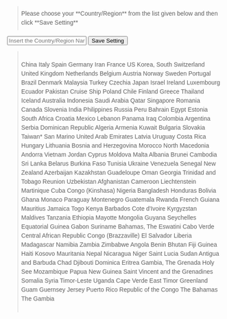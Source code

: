<style>
div.step
{
    background-color: #F8F8F8
}

blockquote{
    min-height : 1em;
    padding    : 0.5em;
    font       : 1em/150% sans-serif;
    position   : relative;
}

blockquote::before,
blockquote::after{
    position : absolute;
    height   : 1rem;
    font     : 6rem/100% Georgia, "Time New Roman", Times, serif;
}
</style>

<blockquote>Please choose your **Country/Region** from the list given below and then click **Save Setting**</blockquote>

<input type="text" name="country" id="country" required="required" placeholder="Insert the Country/Region Name from below">
<button type="button" onClick="doAction()" class="btn btn-success">Save Setting</button>

<script type="text/javascript">
function doAction(){
    var aTags = document.getElemensByTagName("code");
    var searchText="country";
    var found;

    for(var i=0;i<aTags.length;i++){
        if(aTags[i].textContent ==searchText){
            found=aTags[i];
            break;
        }
    }
    var country = document.getElementById("country").value;
    found.innerHTML=`"${country}"`;

}
</script>



>China
>Italy
>Spain
>Germany
>Iran
>France
>US
>Korea, South
>Switzerland
>United Kingdom
>Netherlands
>Belgium
>Austria
>Norway
>Sweden
>Portugal
>Brazil
>Denmark
>Malaysia
>Turkey
>Czechia
>Japan
>Israel
>Ireland
>Luxembourg
>Ecuador
>Pakistan
>Cruise Ship
>Poland
>Chile
>Finland
>Greece
>Thailand
>Iceland
>Australia
>Indonesia
>Saudi Arabia
>Qatar
>Singapore
>Romania
>Canada
>Slovenia
>India
>Philippines
>Russia
>Peru
>Bahrain
>Egypt
>Estonia
>South Africa
>Croatia
>Mexico
>Lebanon
>Panama
>Iraq
>Colombia
>Argentina
>Serbia
>Dominican Republic
>Algeria
>Armenia
>Kuwait
>Bulgaria
>Slovakia
>Taiwan*
>San Marino
>United Arab Emirates
>Latvia
>Uruguay
>Costa Rica
>Hungary
>Lithuania
>Bosnia and Herzegovina
>Morocco
>North Macedonia
>Andorra
>Vietnam
>Jordan
>Cyprus
>Moldova
>Malta
>Albania
>Brunei
>Cambodia
>Sri Lanka
>Belarus
>Burkina Faso
>Tunisia
>Ukraine
>Venezuela
>Senegal
>New Zealand
>Azerbaijan
>Kazakhstan
>Guadeloupe
>Oman
>Georgia
>Trinidad and Tobago
>Reunion
>Uzbekistan
>Afghanistan
>Cameroon
>Liechtenstein
>Martinique
>Cuba
>Congo (Kinshasa)
>Nigeria
>Bangladesh
>Honduras
>Bolivia
>Ghana
>Monaco
>Paraguay
>Montenegro
>Guatemala
>Rwanda
>French Guiana
>Mauritius
>Jamaica
>Togo
>Kenya
>Barbados
>Cote d'Ivoire
>Kyrgyzstan
>Maldives
>Tanzania
>Ethiopia
>Mayotte
>Mongolia
>Guyana
>Seychelles
>Equatorial Guinea
>Gabon
>Suriname
>Bahamas, The
>Eswatini
>Cabo Verde
>Central African Republic
>Congo (Brazzaville)
>El Salvador
>Liberia
>Madagascar
>Namibia
>Zambia
>Zimbabwe
>Angola
>Benin
>Bhutan
>Fiji
>Guinea
>Haiti
>Kosovo
>Mauritania
>Nepal
>Nicaragua
>Niger
>Saint Lucia
>Sudan
>Antigua and Barbuda
>Chad
>Djibouti
>Dominica
>Eritrea
>Gambia, The
>Grenada
>Holy See
>Mozambique
>Papua New Guinea
>Saint Vincent and the Grenadines
>Somalia
>Syria
>Timor-Leste
>Uganda
>Cape Verde
>East Timor
>Greenland
>Guam
>Guernsey
>Jersey
>Puerto Rico
>Republic of the Congo
>The Bahamas
>The Gambia